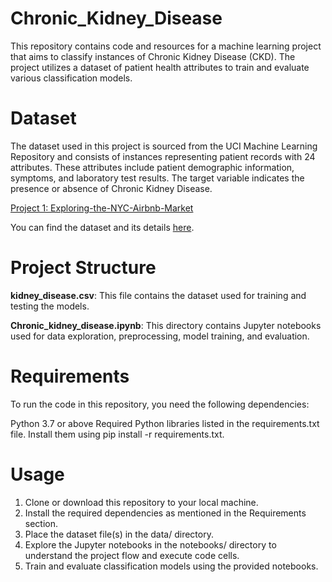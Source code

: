 # Chronic_Kidney_Disease

This repository contains code and resources for a machine learning project that aims to classify instances of Chronic Kidney Disease (CKD). The project utilizes a dataset of patient health attributes to train and evaluate various classification models.

# Dataset
The dataset used in this project is sourced from the UCI Machine Learning Repository and consists of instances representing patient records with 24 attributes. These attributes include patient demographic information, symptoms, and laboratory test results. The target variable indicates the presence or absence of Chronic Kidney Disease.

[Project 1: Exploring-the-NYC-Airbnb-Market](Chronic_Kidney_Disease.ipynb)

You can find the dataset and its details [here]().

# Project Structure
<b>kidney_disease.csv</b>: This file contains the dataset used for training and testing the models. 

<b>Chronic_kidney_disease.ipynb</b>: This directory contains Jupyter notebooks used for data exploration, preprocessing, model training, and evaluation.

# Requirements
To run the code in this repository, you need the following dependencies:

Python 3.7 or above
Required Python libraries listed in the requirements.txt file. Install them using pip install -r requirements.txt.

# Usage
1. Clone or download this repository to your local machine.
2. Install the required dependencies as mentioned in the Requirements section.
3. Place the dataset file(s) in the data/ directory.
4. Explore the Jupyter notebooks in the notebooks/ directory to understand the project flow and execute code cells.
5. Train and evaluate classification models using the provided notebooks.
